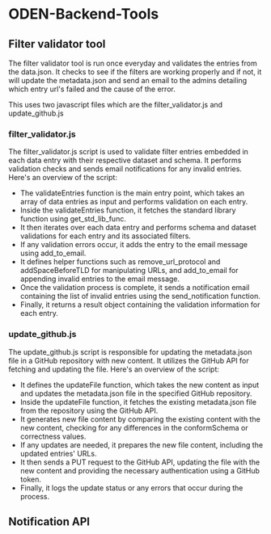 # ODEN-Backend-Tools

## Filter validator tool

The filter validator tool is run once everyday and validates the entries from the data.json. It checks to see if the filters are working properly and if not, it will update the metadata.json and send an email to the admins detailing which entry url's failed and the cause of the error. 

This uses two javascript files which are the filter_validator.js and update_github.js

### filter_validator.js

The filter_validator.js script is used to validate filter entries embedded in each data entry with their respective dataset and schema. It performs validation checks and sends email notifications for any invalid entries. Here's an overview of the script:

- The validateEntries function is the main entry point, which takes an array of data entries as input and performs validation on each entry.
- Inside the validateEntries function, it fetches the standard library function using get_std_lib_func.
- It then iterates over each data entry and performs schema and dataset validations for each entry and its associated filters.
- If any validation errors occur, it adds the entry to the email message using add_to_email.
- It defines helper functions such as remove_url_protocol and addSpaceBeforeTLD for manipulating URLs, and add_to_email for appending invalid entries to the email message.
- Once the validation process is complete, it sends a notification email containing the list of invalid entries using the send_notification function.
- Finally, it returns a result object containing the validation information for each entry.

### update_github.js

The update_github.js script is responsible for updating the metadata.json file in a GitHub repository with new content. It utilizes the GitHub API for fetching and updating the file. Here's an overview of the script:

- It defines the updateFile function, which takes the new content as input and updates the metadata.json file in the specified GitHub repository.
- Inside the updateFile function, it fetches the existing metadata.json file from the repository using the GitHub API.
- It generates new file content by comparing the existing content with the new content, checking for any differences in the conformSchema or correctness values.
- If any updates are needed, it prepares the new file content, including the updated entries' URLs.
- It then sends a PUT request to the GitHub API, updating the file with the new content and providing the necessary authentication using a GitHub token.
- Finally, it logs the update status or any errors that occur during the process.

## Notification API
